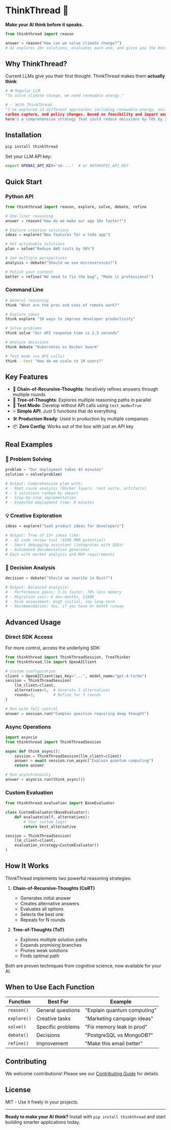 # ThinkThread 🧵

**Make your AI think before it speaks.**

```python
from thinkthread import reason

answer = reason("How can we solve climate change?")
# AI explores 20+ solutions, evaluates each one, and gives you the best path forward
```

## Why ThinkThread?

Current LLMs give you their first thought. ThinkThread makes them **actually think**:

```python
# ❌ Regular LLM
"To solve climate change, we need renewable energy."

# ✅ With ThinkThread
"I've explored 23 different approaches including renewable energy, nuclear power, 
carbon capture, and policy changes. Based on feasibility and impact analysis, 
here's a comprehensive strategy that could reduce emissions by 78% by 2040..."
```

## Installation

```bash
pip install thinkthread
```

Set your LLM API key:
```bash
export OPENAI_API_KEY='sk-...'  # or ANTHROPIC_API_KEY
```

## Quick Start

### Python API

```python
from thinkthread import reason, explore, solve, debate, refine

# One-liner reasoning
answer = reason("How do we make our app 10x faster?")

# Explore creative solutions
ideas = explore("New features for a todo app")

# Get actionable solutions
plan = solve("Reduce AWS costs by 50%")

# See multiple perspectives
analysis = debate("Should we use microservices?")

# Polish your content
better = refine("We need to fix the bug", "Make it professional")
```

### Command Line

```bash
# General reasoning
think "What are the pros and cons of remote work?"

# Explore ideas
think explore "10 ways to improve developer productivity"

# Solve problems
think solve "Our API response time is 2.3 seconds"

# Analyze decisions
think debate "Kubernetes vs Docker Swarm"

# Test mode (no API calls)
think --test "How do we scale to 1M users?"
```

## Key Features

- 🔄 **Chain-of-Recursive-Thoughts**: Iteratively refines answers through multiple rounds
- 🌳 **Tree-of-Thoughts**: Explores multiple reasoning paths in parallel
- 🧪 **Test Mode**: Develop without API calls using `test_mode=True`
- ⚡ **Simple API**: Just 5 functions that do everything
- 🛠️ **Production Ready**: Used in production by multiple companies
- 📦 **Zero Config**: Works out of the box with just an API key

## Real Examples

### 🔧 Problem Solving
```python
problem = "Our deployment takes 45 minutes"
solution = solve(problem)

# Output: Comprehensive plan with:
# - Root cause analysis (Docker layers, test suite, artifacts)
# - 5 solutions ranked by impact
# - Step-by-step implementation
# - Expected deployment time: 8 minutes
```

### 💡 Creative Exploration
```python
ideas = explore("SaaS product ideas for developers")

# Output: Tree of 15+ ideas like:
# - AI code review tool ($50K MRR potential)
# - Smart debugging assistant (integrates with IDEs)  
# - Automated documentation generator
# Each with market analysis and MVP requirements
```

### 🤔 Decision Analysis
```python
decision = debate("Should we rewrite in Rust?")

# Output: Balanced analysis:
# - Performance gains: 3.2x faster, 70% less memory
# - Migration cost: 6 dev-months, $180K
# - Risk assessment: High initial, low long-term
# - Recommendation: Yes, if you have 6+ month runway
```

## Advanced Usage

### Direct SDK Access

For more control, access the underlying SDK:

```python
from thinkthread import ThinkThreadSession, TreeThinker
from thinkthread.llm import OpenAIClient

# Custom configuration
client = OpenAIClient(api_key="...", model_name="gpt-4-turbo")
session = ThinkThreadSession(
    llm_client=client,
    alternatives=5,  # Generate 5 alternatives
    rounds=3,        # Refine for 3 rounds
)

# Run with full control
answer = session.run("Complex question requiring deep thought")
```

### Async Operations

```python
import asyncio
from thinkthread import ThinkThreadSession

async def think_async():
    session = ThinkThreadSession(llm_client=client)
    answer = await session.run_async("Explain quantum computing")
    return answer

# Run asynchronously
answer = asyncio.run(think_async())
```

### Custom Evaluation

```python
from thinkthread.evaluation import BaseEvaluator

class CustomEvaluator(BaseEvaluator):
    def evaluate(self, alternatives):
        # Your custom logic
        return best_alternative

session = ThinkThreadSession(
    llm_client=client,
    evaluation_strategy=CustomEvaluator()
)
```

## How It Works

ThinkThread implements two powerful reasoning strategies:

1. **Chain-of-Recursive-Thoughts (CoRT)**
   - Generates initial answer
   - Creates alternative answers
   - Evaluates all options
   - Selects the best one
   - Repeats for N rounds

2. **Tree-of-Thoughts (ToT)**
   - Explores multiple solution paths
   - Expands promising branches
   - Prunes weak solutions
   - Finds optimal path

Both are proven techniques from cognitive science, now available for your AI.

## When to Use Each Function

| Function | Best For | Example |
|----------|----------|---------|
| `reason()` | General questions | "Explain quantum computing" |
| `explore()` | Creative tasks | "Marketing campaign ideas" |
| `solve()` | Specific problems | "Fix memory leak in prod" |
| `debate()` | Decisions | "PostgreSQL vs MongoDB?" |
| `refine()` | Improvement | "Make this email better" |

## Contributing

We welcome contributions! Please see our [Contributing Guide](CONTRIBUTING.md) for details.

## License

MIT - Use it freely in your projects.

---

**Ready to make your AI think?** Install with `pip install thinkthread` and start building smarter applications today.